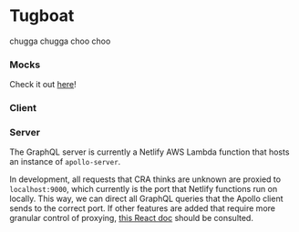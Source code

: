 # Tugboat

chugga chugga choo choo

### Mocks

Check it out [here](https://www.figma.com/file/FyfrbCpoSGAeY3eTROqPx5/Tugboat)!

### Client

### Server

The GraphQL server is currently a Netlify AWS Lambda function that hosts an instance of `apollo-server`.

In development, all requests that CRA thinks are unknown are proxied to `localhost:9000`, which currently is the port that Netlify functions run on locally. This way, we can direct all GraphQL queries that the Apollo client sends to the correct port. If other features are added that require more granular control of proxying, [this React doc](https://create-react-app.dev/docs/proxying-api-requests-in-development#configuring-the-proxy-manually) should be consulted.
